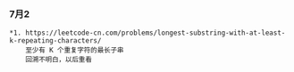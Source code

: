 ### 7月2
    *1. https://leetcode-cn.com/problems/longest-substring-with-at-least-k-repeating-characters/
        至少有 K 个重复字符的最长子串
        回溯不明白，以后重看
        